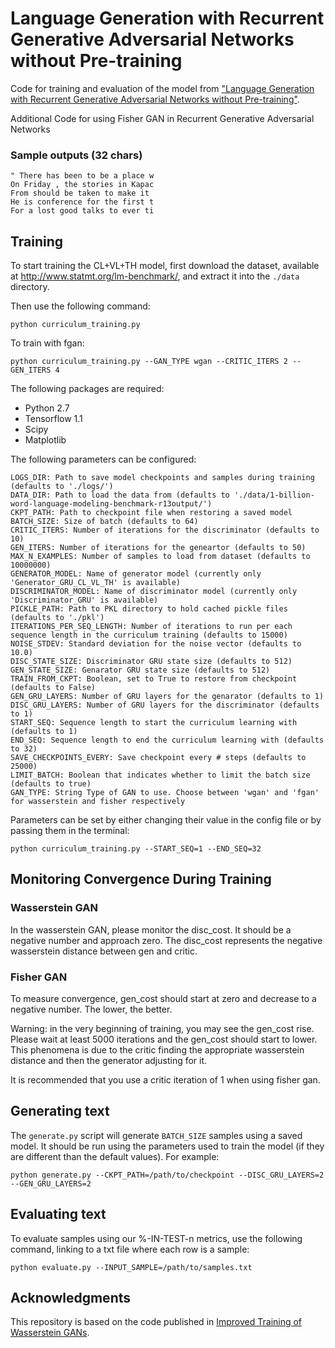 # Language Generation with Recurrent Generative Adversarial Networks without Pre-training

Code for training and evaluation of the model from ["Language Generation with Recurrent Generative Adversarial Networks without Pre-training"](https://arxiv.org/abs/1706.01399).  

Additional Code for using Fisher GAN in Recurrent Generative Adversarial Networks
 
### Sample outputs (32 chars)

``` 
" There has been to be a place w
On Friday , the stories in Kapac
From should be taken to make it 
He is conference for the first t
For a lost good talks to ever ti
```

## Training

To start training the CL+VL+TH model, first download the dataset, available at <http://www.statmt.org/lm-benchmark/>, and extract it into the `./data` directory.

Then use the following command:

```
python curriculum_training.py
```

To train with fgan:

```
python curriculum_training.py --GAN_TYPE wgan --CRITIC_ITERS 2 --GEN_ITERS 4
```


The following packages are required:

* Python 2.7
* Tensorflow 1.1
* Scipy
* Matplotlib


The following parameters can be configured:

```
LOGS_DIR: Path to save model checkpoints and samples during training (defaults to './logs/')
DATA_DIR: Path to load the data from (defaults to './data/1-billion-word-language-modeling-benchmark-r13output/')
CKPT_PATH: Path to checkpoint file when restoring a saved model
BATCH_SIZE: Size of batch (defaults to 64)
CRITIC_ITERS: Number of iterations for the discriminator (defaults to 10)
GEN_ITERS: Number of iterations for the geneartor (defaults to 50)
MAX_N_EXAMPLES: Number of samples to load from dataset (defaults to 10000000)
GENERATOR_MODEL: Name of generator model (currently only 'Generator_GRU_CL_VL_TH' is available)
DISCRIMINATOR_MODEL: Name of discriminator model (currently only 'Discriminator_GRU' is available)
PICKLE_PATH: Path to PKL directory to hold cached pickle files (defaults to './pkl')
ITERATIONS_PER_SEQ_LENGTH: Number of iterations to run per each sequence length in the curriculum training (defaults to 15000)
NOISE_STDEV: Standard deviation for the noise vector (defaults to 10.0)
DISC_STATE_SIZE: Discriminator GRU state size (defaults to 512)
GEN_STATE_SIZE: Genarator GRU state size (defaults to 512)
TRAIN_FROM_CKPT: Boolean, set to True to restore from checkpoint (defaults to False)
GEN_GRU_LAYERS: Number of GRU layers for the genarator (defaults to 1)
DISC_GRU_LAYERS: Number of GRU layers for the discriminator (defaults to 1)
START_SEQ: Sequence length to start the curriculum learning with (defaults to 1)
END_SEQ: Sequence length to end the curriculum learning with (defaults to 32)
SAVE_CHECKPOINTS_EVERY: Save checkpoint every # steps (defaults to 25000)
LIMIT_BATCH: Boolean that indicates whether to limit the batch size  (defaults to true)
GAN_TYPE: String Type of GAN to use. Choose between 'wgan' and 'fgan' for wasserstein and fisher respectively

```

Parameters can be set by either changing their value in the config file or by passing them in the terminal:

```
python curriculum_training.py --START_SEQ=1 --END_SEQ=32
```

## Monitoring Convergence During Training

### Wasserstein GAN
In the wasserstein GAN, please monitor the disc_cost. It should be a negative number and approach zero. The disc_cost represents the negative wasserstein distance between gen and critic.

### Fisher GAN
To measure convergence, gen_cost should start at zero and decrease to a negative number. The lower, the better.

Warning: in the very beginning of training, you may see the gen_cost rise. Please wait at least 5000 iterations and the gen_cost should start to lower. This phenomena is due to the critic finding the appropriate wasserstein distance and then the generator adjusting for it.

It is recommended that you use a critic iteration of 1 when using fisher gan.


## Generating text

The `generate.py` script will generate `BATCH_SIZE` samples using a saved model. It should be run using the parameters used to train the model (if they are different than the default values). For example:

``` 
python generate.py --CKPT_PATH=/path/to/checkpoint --DISC_GRU_LAYERS=2 --GEN_GRU_LAYERS=2
```

## Evaluating text

To evaluate samples using our %-IN-TEST-n metrics, use the following command, linking to a txt file where each row is a sample:

``` 
python evaluate.py --INPUT_SAMPLE=/path/to/samples.txt
```

## Acknowledgments

This repository is based on the code published in [Improved Training of Wasserstein GANs](https://github.com/igul222/improved_wgan_training).
